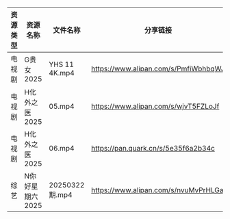 | 资源类型 | 资源名称       | 文件名称          | 分享链接                                 | 更新时间                |
| ---- | ---------- | ------------- | ------------------------------------ | ------------------- |
| 电视剧  | G贵女2025    | YHS 11 4K.mp4 | https://www.alipan.com/s/PmfiWbhbqWJ | 2025-03-23 00:05:40 |
| 电视剧  | H化外之医2025  | 05.mp4        | https://www.alipan.com/s/wjvT5FZLoJf | 2025-03-23 00:05:45 |
| 电视剧  | H化外之医2025  | 06.mp4        | https://pan.quark.cn/s/5e35f6a2b34c  | 2025-03-23 01:22:49 |
| 综艺   | N你好星期六2025 | 20250322期.mp4 | https://www.alipan.com/s/nvuMvPrHLGa | 2025-03-23 00:08:50 |
